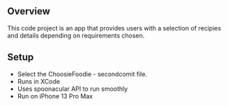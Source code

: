 ## Overview
This code project is an app that provides users with a selection of recipies and details depending on requirements chosen.

## Setup
* Select the ChoosieFoodie - secondcomit file.
* Runs in XCode
* Uses spoonacular API to run smoothly
* Run on iPhone 13 Pro Max 
